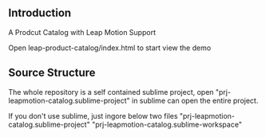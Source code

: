 ## Introduction

A Prodcut Catalog with Leap Motion Support

Open leap-product-catalog/index.html to start view the demo


## Source Structure

The whole repository is a self contained sublime project, open "prj-leapmotion-catalog.sublime-project" in sublime can open the entire project.

If you don't use sublime, just ingore below two files
  "prj-leapmotion-catalog.sublime-project"
  "prj-leapmotion-catalog.sublime-workspace"


